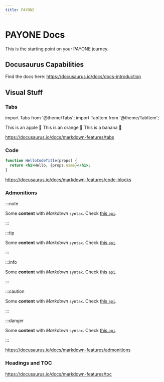 ```yaml
---
title: PAYONE
---
```

# PAYONE Docs
This is the starting point on your PAYONE journey.

## Docusaurus Capabilities
Find the docs here:
https://docusaurus.io/docs/docs-introduction

## Visual Stuff
### Tabs
import Tabs from '@theme/Tabs';
import TabItem from '@theme/TabItem';

<Tabs>
  <TabItem value="apple" label="Apple" default>
    This is an apple 🍎
  </TabItem>
  <TabItem value="orange" label="Orange">
    This is an orange 🍊
  </TabItem>
  <TabItem value="banana" label="Banana">
    This is a banana 🍌
  </TabItem>
</Tabs>

https://docusaurus.io/docs/markdown-features/tabs  

### Code 

```jsx title="/src/components/HelloCodeTitle.js"
function HelloCodeTitle(props) {
  return <h1>Hello, {props.name}</h1>;
}
```

https://docusaurus.io/docs/markdown-features/code-blocks

### Admonitions

:::note

Some **content** with _Markdown_ `syntax`. Check [this `api`](#).

:::

:::tip

Some **content** with _Markdown_ `syntax`. Check [this `api`](#).

:::

:::info

Some **content** with _Markdown_ `syntax`. Check [this `api`](#).

:::

:::caution

Some **content** with _Markdown_ `syntax`. Check [this `api`](#).

:::

:::danger

Some **content** with _Markdown_ `syntax`. Check [this `api`](#).

:::

https://docusaurus.io/docs/markdown-features/admonitions

### Headings and TOC

https://docusaurus.io/docs/markdown-features/toc

